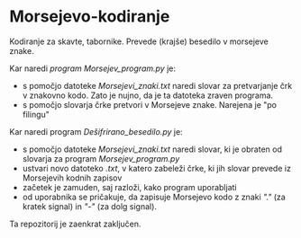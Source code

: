 # Morsejevo-kodiranje
Kodiranje za skavte, tabornike. Prevede (krajše) besedilo v morsejeve znake.

Kar naredi *program Morsejev_program.py* je:
- s pomočjo datoteke *Morsejevi_znaki.txt* naredi slovar za pretvarjanje črk v znakovno kodo. Zato je nujno, da je ta datoteka zraven programa.
- s pomočjo slovarja črke pretvori v Morsejeve znake. Narejena je "po filingu"

Kar naredi program *Dešifrirano_besedilo.py* je:
- s pomočjo datoteke *Morsejevi_znaki.txt* naredi slovar, ki je obraten od slovarja za program *Morsejev_program.py*
- ustvari novo datoteko *.txt*, v katero zabeleži črke, ki jih slovar prevede iz Morsejevih kodnih zapisov
- začetek je zamuden, saj razloži, kako program uporabljati
- od uporabnika se pričakuje, da zapisuje Morsejevo kodo z znaki *"."* (za kratek signal) in *"-"* (za dolg signal).

Ta repozitorij je zaenkrat zaključen.
